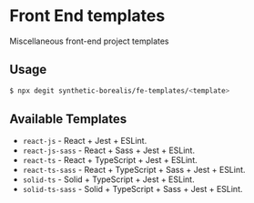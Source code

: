 # Front End templates
Miscellaneous front-end project templates

## Usage
```bash
$ npx degit synthetic-borealis/fe-templates/<template>
```

## Available Templates
* ```react-js``` - React + Jest + ESLint.
* ```react-js-sass``` - React + Sass + Jest + ESLint.
* ```react-ts``` - React + TypeScript + Jest + ESLint.
* ```react-ts-sass``` - React + TypeScript + Sass + Jest + ESLint.
* ```solid-ts``` - Solid + TypeScript + Jest + ESLint.
* ```solid-ts-sass``` - Solid + TypeScript + Sass + Jest + ESLint.